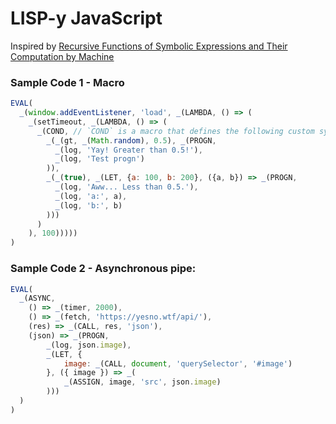 # LISP-y JavaScript
Inspired by [Recursive Functions of Symbolic Expressions and Their Computation by Machine](https://aiplaybook.a16z.com/reference-material/mccarthy-1960.pdf)

### Sample Code 1 - Macro
```js
EVAL(
  _(window.addEventListener, 'load', _(LAMBDA, () => (
    _(setTimeout, _(LAMBDA, () => (
      _(COND, // `COND` is a macro that defines the following custom syntax for conditional statements
        _(_(gt, _(Math.random), 0.5), _(PROGN,
          _(log, 'Yay! Greater than 0.5!'),
          _(log, 'Test progn')
        )),
        _(_(true), _(LET, {a: 100, b: 200}, ({a, b}) => _(PROGN,
          _(log, 'Aww... Less than 0.5.'),
          _(log, 'a:', a),
          _(log, 'b:', b)
        )))
      )  
    ), 100)))))
)
```
### Sample Code 2 - Asynchronous pipe:
```js
EVAL(
  _(ASYNC,
    () => _(timer, 2000),
    () => _(fetch, 'https://yesno.wtf/api/'),
    (res) => _(CALL, res, 'json'),
    (json) => _(PROGN,
        _(log, json.image),
        _(LET, {
            image: _(CALL, document, 'querySelector', '#image')
        }, ({ image }) => _(
            _(ASSIGN, image, 'src', json.image)
        )))
  )
)
```
